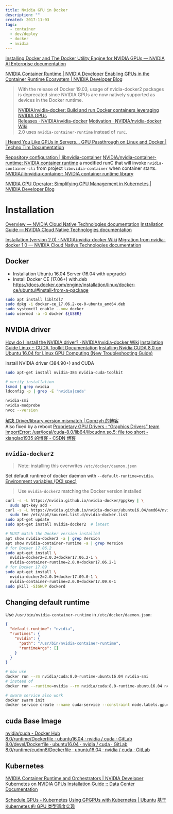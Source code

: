 ```yaml
---
title: Nvidia GPU in Docker
description: ""
created: 2017-11-03
tags:
  - container
  - dev/deploy
  - docker
  - nvidia
---
```


[Installing Docker and The Docker Utility Engine for NVIDIA GPUs — NVIDIA AI Enterprise documentation](https://docs.nvidia.com/ai-enterprise/deployment-guide/dg-docker.html)

[NVIDIA Container Runtime | NVIDIA Developer](https://developer.nvidia.com/nvidia-container-runtime)
[Enabling GPUs in the Container Runtime Ecosystem | NVIDIA Developer Blog](https://devblogs.nvidia.com/gpu-containers-runtime/)

> With the release of Docker 19.03, usage of nvidia-docker2 packages is deprecated since NVIDIA GPUs are now natively supported as devices in the Docker runtime.
>
> [NVIDIA/nvidia-docker: Build and run Docker containers leveraging NVIDIA GPUs](https://github.com/NVIDIA/nvidia-docker)  
> [Releases · NVIDIA/nvidia-docker](https://github.com/NVIDIA/nvidia-docker/releases) [Motivation · NVIDIA/nvidia-docker Wiki](https://github.com/NVIDIA/nvidia-docker/wiki/Motivation)  
> 2.0 uses `nvidia-container-runtime` instead of `runC`.

[I Heard You Like GPUs in Servers... GPU Passthrough on Linux and Docker | Techno Tim Documentation](https://docs.technotim.live/posts/gpu-passthrough-linux/)

[Repository configuration | libnvidia-container](https://nvidia.github.io/libnvidia-container/)
[NVIDIA/nvidia-container-runtime: NVIDIA container runtime](https://github.com/nvidia/nvidia-container-runtime#installation) a modified runC that will invoke `nvidia-container-cli` from project `libnvidia-container` when container starts.  
[NVIDIA/libnvidia-container: NVIDIA container runtime library](https://github.com/NVIDIA/libnvidia-container)

[NVIDIA GPU Operator: Simplifying GPU Management in Kubernetes | NVIDIA Developer Blog](https://devblogs.nvidia.com/nvidia-gpu-operator-simplifying-gpu-management-in-kubernetes/)

# Installation

[Overview — NVIDIA Cloud Native Technologies documentation](https://docs.nvidia.com/datacenter/cloud-native/container-toolkit/overview.html)
[Installation Guide — NVIDIA Cloud Native Technologies documentation](https://docs.nvidia.com/datacenter/cloud-native/container-toolkit/install-guide.html#docker)

[Installation (version 2.0) · NVIDIA/nvidia-docker Wiki](<https://github.com/NVIDIA/nvidia-docker/wiki/Installation-(version-2.0)>)
[Migration from nvidia-docker 1.0 — NVIDIA Cloud Native Technologies documentation](https://docs.nvidia.com/datacenter/cloud-native/container-toolkit/migrating-from-1.0.html#migration-1-0)

## Docker

- Installation Ubuntu 16.04 Server (16.04 with upgrade)
- Install Docker CE (17.06+) with.deb  
  <https://docs.docker.com/engine/installation/linux/docker-ce/ubuntu/#install-from-a-package>

```sh
sudo apt install libltdl7
sudo dpkg -i docker-ce_17.06.2-ce-0-ubuntu_amd64.deb
sudo systemctl enable --now docker
sudo usermod -a -G docker ${USER}
```

## NVIDIA driver

[How do I install the NVIDIA driver? · NVIDIA/nvidia-docker Wiki](https://github.com/NVIDIA/nvidia-docker/wiki/Frequently-Asked-Questions#how-do-i-install-the-nvidia-driver)
[Installation Guide Linux :: CUDA Toolkit Documentation](http://docs.nvidia.com/cuda/cuda-installation-guide-linux/index.html#ubuntu-installation)
[Installing Nvidia CUDA 8.0 on Ubuntu 16.04 for Linux GPU Computing (New Troubleshooting Guide)](https://www.linkedin.com/pulse/installing-nvidia-cuda-80-ubuntu-1604-linux-gpu-new-victor)

install NVIDIA driver (384.90+) and CUDA

```sh
sudo apt-get install nvidia-384 nvidia-cuda-toolkit

# verify installation
lsmod | grep nvidia
ldconfig -p | grep -E 'nvidia|cuda'

nvidia-smi
nvidia-modprobe
nvcc --version
```

[解决 Driver/library version mismatch | Comzyh 的博客](https://comzyh.com/blog/archives/967/)  
Also fixed by a reboot
[Proprietary GPU Drivers : “Graphics Drivers” team](https://launchpad.net/~graphics-drivers/+archive/ubuntu/ppa)
[ImportError: /usr/local/cuda-8.0/lib64/libcudnn.so.5: file too short - xianglao1935 的博客 - CSDN 博客](https://blog.csdn.net/xianglao1935/article/details/80512345)

## `nvidia-docker2`

> Note: installing this overwrites `/etc/docker/daemon.json`

Set default runtime of docker daemon with `--default-runtime=nvidia`.  
[Environment variables (OCI spec)](https://github.com/nvidia/nvidia-container-runtime#environment-variables-oci-spec)

> Use `nvidia-docker2` matching the Docker version installed

```sh
curl -s -L https://nvidia.github.io/nvidia-docker/gpgkey | \
  sudo apt-key add -
curl -s -L https://nvidia.github.io/nvidia-docker/ubuntu16.04/amd64/nvidia-docker.list | \
  sudo tee /etc/apt/sources.list.d/nvidia-docker.list
sudo apt-get update
sudo apt-get install nvidia-docker2  # latest

# MUST match the Docker version installed
apt show nvidia-docker2 -a | grep Version
apt show nvidia-container-runtime -a | grep Version
# for Docker 17.06.2
sudo apt-get install \
  nvidia-docker2=2.0.3+docker17.06.2-1 \
  nvidia-container-runtime=2.0.0+docker17.06.2-1
# for Docker 17.09
sudo apt-get install \
  nvidia-docker2=2.0.3+docker17.09.0-1 \
  nvidia-container-runtime=2.0.0+docker17.09.0-1
sudo pkill -SIGHUP dockerd
```

## Changing default runtime

Use `/usr/bin/nvidia-container-runtime` in `/etc/docker/daemon.json`:

```json
{
  "default-runtime": "nvidia",
  "runtimes": {
    "nvidia": {
      "path": "/usr/bin/nvidia-container-runtime",
      "runtimeArgs": []
    }
  }
}
```

```sh
# now use
docker run --rm nvidia/cuda:8.0-runtime-ubuntu16.04 nvidia-smi
# instead of
docker run --runtime=nvidia --rm nvidia/cuda:8.0-runtime-ubuntu16.04 nvidia-smi

# swarm service also work
docker swarm init
docker service create --name cuda-service --constraint node.labels.gpu==true nvidia/cuda:test-service
```

## cuda Base Image

[nvidia/cuda - Docker Hub](https://hub.docker.com/r/nvidia/cuda/)  
[8.0/runtime/Dockerfile · ubuntu16.04 · nvidia / cuda · GitLab](https://gitlab.com/nvidia/cuda/blob/ubuntu16.04/8.0/runtime/Dockerfile)  
[8.0/devel/Dockerfile · ubuntu16.04 · nvidia / cuda · GitLab](https://gitlab.com/nvidia/cuda/blob/ubuntu16.04/8.0/devel/Dockerfile)  
[8.0/runtime/cudnn8/Dockerfile · ubuntu16.04 · nvidia / cuda · GitLab](https://gitlab.com/nvidia/cuda/blob/ubuntu16.04/8.0/runtime/cudnn8/Dockerfile)

## Kubernetes

[NVIDIA Container Runtime and Orchestrators | NVIDIA Developer](https://developer.nvidia.com/kubernetes-gpu)
[Kubernetes on NVIDIA GPUs Installation Guide :: Data Center Documentation](https://docs.nvidia.com/datacenter/kubernetes/kubernetes-install-guide/index.html)

[Schedule GPUs - Kubernetes](https://kubernetes.io/docs/tasks/manage-gpus/scheduling-gpus/)
[Using GPGPUs with Kubernetes | Ubuntu](https://ubuntu.com/blog/using-gpgpus-with-kubernetes)
[基于 Kubernetes 的 GPU 类型调度实现](https://www.infoq.cn/article/ypP*1sbAuBAD1KL1qB4K)
